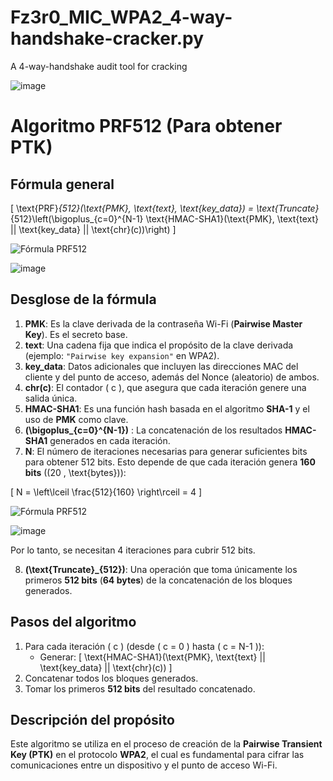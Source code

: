 # Fz3r0_MIC_WPA2_4-way-handshake-cracker.py
A 4-way-handshake audit tool for cracking 

![image](https://github.com/user-attachments/assets/b968f745-e8aa-4504-9cc8-d808ba5b6836)

# Algoritmo PRF512 (Para obtener PTK)

## Fórmula general

\[
\text{PRF}_{512}(\text{PMK}, \text{text}, \text{key\_data}) = \text{Truncate}_{512}\left(\bigoplus_{c=0}^{N-1} \text{HMAC-SHA1}(\text{PMK}, \text{text} || \text{key\_data} || \text{chr}(c))\right)
\]

![Fórmula PRF512](https://latex.codecogs.com/svg.image?\text{PRF}_{512}(\text{PMK},\text{text},\text{key\_data})=\text{Truncate}_{512}\left(\bigoplus_{c=0}^{N-1}\text{HMAC-SHA1}(\text{PMK},\text{text}\|\|\text{key\_data}\|\|\text{chr}(c))\right))

![image](https://github.com/user-attachments/assets/620b6686-db18-44e7-9800-7fea9edc3adf)


## Desglose de la fórmula

1. **PMK**: Es la clave derivada de la contraseña Wi-Fi (**Pairwise Master Key**). Es el secreto base.
2. **text**: Una cadena fija que indica el propósito de la clave derivada (ejemplo: `"Pairwise key expansion"` en WPA2).
3. **key_data**: Datos adicionales que incluyen las direcciones MAC del cliente y del punto de acceso, además del Nonce (aleatorio) de ambos.
4. **chr(c)**: El contador \( c \), que asegura que cada iteración genere una salida única.
5. **HMAC-SHA1**: Es una función hash basada en el algoritmo **SHA-1** y el uso de **PMK** como clave.
6. **\(\bigoplus_{c=0}^{N-1}\)** : La concatenación de los resultados **HMAC-SHA1** generados en cada iteración.
7. **N**: El número de iteraciones necesarias para generar suficientes bits para obtener 512 bits. Esto depende de que cada iteración genera **160 bits** (\(20 \, \text{bytes}\)):

\[
N = \left\lceil \frac{512}{160} \right\rceil = 4
\]

![Fórmula PRF512](https://latex.codecogs.com/png.image?\dpi{200}\text{PRF}_{512}(\text{PMK},\text{text},\text{key\_data})=\text{Truncate}_{512}\left(\bigoplus_{c=0}^{N-1}\text{HMAC-SHA1}(\text{PMK},\text{text}||\text{key\_data}||\text{chr}(c))\right))


![image](https://github.com/user-attachments/assets/14e65019-2398-4154-a361-031a0df438ee)

Por lo tanto, se necesitan 4 iteraciones para cubrir 512 bits.

8. **\(\text{Truncate}_{512}\)**: Una operación que toma únicamente los primeros **512 bits** (**64 bytes**) de la concatenación de los bloques generados.

## Pasos del algoritmo

1. Para cada iteración \( c \) (desde \( c = 0 \) hasta \( c = N-1 \)):
   - Generar:
     \[
     \text{HMAC-SHA1}(\text{PMK}, \text{text} || \text{key\_data} || \text{chr}(c))
     \]
2. Concatenar todos los bloques generados.
3. Tomar los primeros **512 bits** del resultado concatenado.

## Descripción del propósito

Este algoritmo se utiliza en el proceso de creación de la **Pairwise Transient Key (PTK)** en el protocolo **WPA2**, el cual es fundamental para cifrar las comunicaciones entre un dispositivo y el punto de acceso Wi-Fi.
